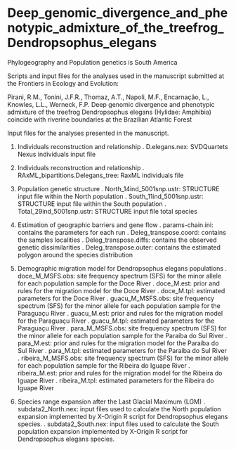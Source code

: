 # Deep_genomic_divergence_and_phenotypic_admixture_of_the_treefrog_Dendropsophus_elegans


Phylogeography and Population genetics is South America

Scripts and input files for the analyses used in the manuscript submitted at the Frontiers in Ecology and Evolution:

Pirani, R.M., Tonini, J.F.R., Thomaz, A.T., Napoli, M.F., Encarnação, L., Knowles, L.L., Werneck, F.P.
Deep genomic divergence and phenotypic admixture of the treefrog Dendropsophus elegans (Hylidae: Amphibia) coincide with riverine boundaries at the Brazilian Atlantic Forest


Input files for the analyses presented in the manuscript.

1. Individuals reconstruction and relationship
  . D.elegans.nex: SVDQuartets Nexus individuals input file

2. Individuals reconstruction and relationship
  . RAxML_bipartitions.Delegans_tree: RaxML individuals file

3. Population genetic structure
  . North_14ind_5001snp.ustr: STRUCTURE input file within the North population
  . South_11ind_5001snp.ustr: STRUCTURE input file within the South population
  . Total_29ind_5001snp.ustr: STRUCTURE input file total species

4. Estimation of geographic barriers and gene flow
  . params-chain.ini: contains the parameters for each run
  . Deleg_transpose.coord: contains the samples localities
  . Deleg_transpose.diffs: contains the observed genetic dissimilarities
  . Deleg_transpose.outer: contains the estimated polygon around the species distribution

5. Demographic migration model for Dendropsophus elegans populations
  . doce_M_MSFS.obs: site frequency spectrum (SFS) for the minor allele for each population sample for the Doce River
  . doce_M.est: prior and rules for the migration model for the Doce River
  . doce_M.tpl: estimated parameters for the Doce River
  . guacu_M_MSFS.obs: site frequency spectrum (SFS) for the minor allele for each population sample for the Paraguaçu River
  . guacu_M.est: prior and rules for the migration model for the Paraguaçu River
  . guacu_M.tpl: estimated parameters for the Paraguaçu River
  . para_M_MSFS.obs: site frequency spectrum (SFS) for the minor allele for each population sample for the Paraíba do Sul River
  . para_M.est: prior and rules for the migration model for the Paraíba do Sul River
  . para_M.tpl: estimated parameters for the Paraíba do Sul River
  . ribeira_M_MSFS.obs: site frequency spectrum (SFS) for the minor allele for each population sample for the Ribeira do Iguape River
  . ribeira_M.est: prior and rules for the migration model for the Ribeira do Iguape River
  . ribeira_M.tpl: estimated parameters for the Ribeira do Iguape River


6. Species range expansion after the Last Glacial Maximum (LGM)
  . subdata2_North.nex: input files used to calculate the North population expansion implemented by X-Origin R script for Dendropsophus elegans species. 
  . subdata2_South.nex: input files used to calculate the South population expansion implemented by X-Origin R script for Dendropsophus elegans species. 
